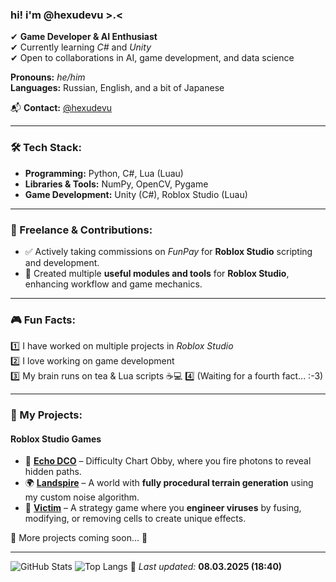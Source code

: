### hi! i'm @hexudevu >.<

✔ **Game Developer & AI Enthusiast**  
✔ Currently learning *C#* and *Unity*  
✔ Open to collaborations in AI, game development, and data science  

**Pronouns:** *he/him*  
**Languages:** Russian, English, and a bit of Japanese  

📬 **Contact:** [@hexudevu](https://t.me/hexudevu)  

---

### 🛠 Tech Stack:
- **Programming:** Python, C#, Lua (Luau)  
- **Libraries & Tools:** NumPy, OpenCV, Pygame  
- **Game Development:** Unity (C#), Roblox Studio (Luau)  

---

### 💼 Freelance & Contributions:
- ✅ Actively taking commissions on *FunPay* for **Roblox Studio** scripting and development.  
- 🔧 Created multiple **useful modules and tools** for **Roblox Studio**, enhancing workflow and game mechanics.  

---

### 🎮 Fun Facts:
1️⃣ I have worked on multiple projects in *Roblox Studio*  
2️⃣ I love working on game development  
3️⃣ My brain runs on tea & Lua scripts ☕💻
4️⃣ (Waiting for a fourth fact... :-3)  

---

### 🚀 My Projects:  
#### **Roblox Studio Games**  
- 🎯 [**Echo DCO**](https://www.roblox.com/games/92056477765493/Echo-obby-Difficulty-chart) – Difficulty Chart Obby, where you fire photons to reveal hidden paths.  
- 🌍 [**Landspire**](https://www.roblox.com/games/120804445365742/Landspire-DRAFT) – A world with **fully procedural terrain generation** using my custom noise algorithm.  
- 🔻 [**Victim**](https://www.roblox.com/games/113138281627242/Victim-DEV) – A strategy game where you **engineer viruses** by fusing, modifying, or removing cells to create unique effects.  

🔹 More projects coming soon... 🚧  

---

![*GitHub Stats*](https://github-readme-stats.vercel.app/api?username=hexudevu&show_icons=true&theme=dark)
![*Top Langs*](https://github-readme-stats.vercel.app/api/top-langs/?username=hexudevu&layout=compact&theme=dark)
📌 *Last updated:* **08.03.2025 (18:40)**  
